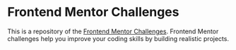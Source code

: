 # Frontend Mentor Challenges

This is a repository of the [Frontend Mentor Challenges](https://www.frontendmentor.io/challenges/qr-code-component-iux_sIO_H). Frontend Mentor challenges help you improve your coding skills by building realistic projects. 